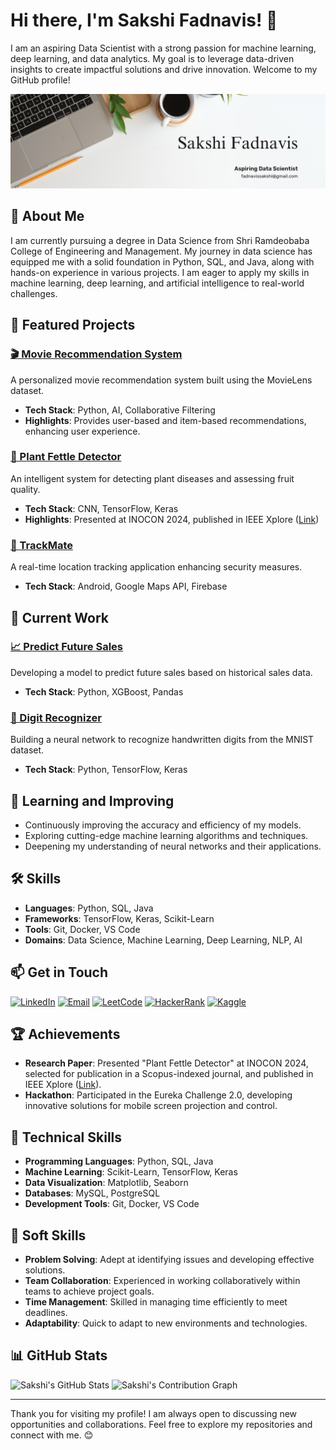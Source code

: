 # Hi there, I'm Sakshi Fadnavis! 👋

I am an aspiring Data Scientist with a strong passion for machine learning, deep learning, and data analytics. My goal is to leverage data-driven insights to create impactful solutions and drive innovation. Welcome to my GitHub profile!

![Profile Banner](https://github.com/SakshiFadnavis2003/SakshiFadnavis2003/blob/main/White%20Minimalist%20Profile%20LinkedIn%20Banner.png)

## 🚀 About Me

I am currently pursuing a degree in Data Science from Shri Ramdeobaba College of Engineering and Management. My journey in data science has equipped me with a solid foundation in Python, SQL, and Java, along with hands-on experience in various projects. I am eager to apply my skills in machine learning, deep learning, and artificial intelligence to real-world challenges.

## 🌟 Featured Projects

### [🎬 Movie Recommendation System](https://github.com/SakshiFadnavis2003/Movie-Recommendation-System)
A personalized movie recommendation system built using the MovieLens dataset.

- **Tech Stack**: Python, AI, Collaborative Filtering
- **Highlights**: Provides user-based and item-based recommendations, enhancing user experience.

### [🌱 Plant Fettle Detector](https://github.com/SakshiFadnavis2003/Plant-Fettle-Detector)
An intelligent system for detecting plant diseases and assessing fruit quality.

- **Tech Stack**: CNN, TensorFlow, Keras
- **Highlights**: Presented at INOCON 2024, published in IEEE Xplore ([Link](https://ieeexplore.ieee.org/abstract/document/10512262/))

### [📍 TrackMate](https://github.com/SakshiFadnavis2003/TrackMate)
A real-time location tracking application enhancing security measures.

- **Tech Stack**: Android, Google Maps API, Firebase

## 🚀 Current Work

### [📈 Predict Future Sales](https://github.com/SakshiFadnavis2003/Predict-Future-Sales)
Developing a model to predict future sales based on historical sales data.

- **Tech Stack**: Python, XGBoost, Pandas

### [🔢 Digit Recognizer](https://github.com/SakshiFadnavis2003/Digit-Recognizer)
Building a neural network to recognize handwritten digits from the MNIST dataset.

- **Tech Stack**: Python, TensorFlow, Keras

## 🌱 Learning and Improving

- Continuously improving the accuracy and efficiency of my models.
- Exploring cutting-edge machine learning algorithms and techniques.
- Deepening my understanding of neural networks and their applications.

## 🛠 Skills

- **Languages**: Python, SQL, Java
- **Frameworks**: TensorFlow, Keras, Scikit-Learn
- **Tools**: Git, Docker, VS Code
- **Domains**: Data Science, Machine Learning, Deep Learning, NLP, AI

## 📫 Get in Touch

[![LinkedIn](https://img.shields.io/badge/LinkedIn-0A66C2?style=for-the-badge&logo=linkedin&logoColor=white)](https://www.linkedin.com/in/sakshi-fadnavis-3023a9240/)
[![Email](https://img.shields.io/badge/Email-D14836?style=for-the-badge&logo=gmail&logoColor=white)](mailto:fadnavissakshi@gmail.com)
[![LeetCode](https://img.shields.io/badge/LeetCode-FFA116?style=for-the-badge&logo=leetcode&logoColor=white)](https://leetcode.com/u/fadnavis_sakshi/)
[![HackerRank](https://img.shields.io/badge/HackerRank-2EC866?style=for-the-badge&logo=hackerrank&logoColor=white)](https://www.hackerrank.com/profile/fadnavissakshi)
[![Kaggle](https://img.shields.io/badge/Kaggle-20BEFF?style=for-the-badge&logo=kaggle&logoColor=white)](https://www.kaggle.com/sakshitusharfadnavis)

## 🏆 Achievements

- **Research Paper**: Presented "Plant Fettle Detector" at INOCON 2024, selected for publication in a Scopus-indexed journal, and published in IEEE Xplore ([Link](https://ieeexplore.ieee.org/abstract/document/10512262/)).
- **Hackathon**: Participated in the Eureka Challenge 2.0, developing innovative solutions for mobile screen projection and control.

## 🧰 Technical Skills

- **Programming Languages**: Python, SQL, Java
- **Machine Learning**: Scikit-Learn, TensorFlow, Keras
- **Data Visualization**: Matplotlib, Seaborn
- **Databases**: MySQL, PostgreSQL
- **Development Tools**: Git, Docker, VS Code

## 💬 Soft Skills

- **Problem Solving**: Adept at identifying issues and developing effective solutions.
- **Team Collaboration**: Experienced in working collaboratively within teams to achieve project goals.
- **Time Management**: Skilled in managing time efficiently to meet deadlines.
- **Adaptability**: Quick to adapt to new environments and technologies.

## 📊 GitHub Stats

![Sakshi's GitHub Stats](https://github-readme-stats.vercel.app/api?username=SakshiFadnavis2003&show_icons=true&hide_title=true&hide=prs&count_private=true&theme=radical)
![Sakshi's Contribution Graph](https://github-readme-streak-stats.herokuapp.com/?user=SakshiFadnavis2003&theme=radical)

---

Thank you for visiting my profile! I am always open to discussing new opportunities and collaborations. Feel free to explore my repositories and connect with me. 😊

